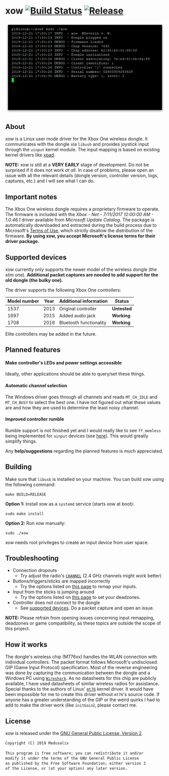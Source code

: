 # xow [![Build Status](https://img.shields.io/travis/com/medusalix/xow)](https://travis-ci.com/medusalix/xow) [![Release](https://img.shields.io/github/v/release/medusalix/xow)](https://github.com/medusalix/xow/releases/latest)

<p align="center">
  <img src="screenshot.png" alt="Screenshot">
</p>

## About

xow is a Linux user mode driver for the Xbox One wireless dongle.
It communicates with the dongle via `libusb` and provides joystick input through the `uinput` kernel module.
The input mapping is based on existing kernel drivers like [xpad](https://github.com/paroj/xpad).

**NOTE:** xow is still at a **VERY EARLY** stage of development. Do not be surprised if it does not work *at all*.
In case of problems, please open an issue with all the relevant details (dongle version, controller version, logs, captures, etc.) and I will see what I can do.

## Important notes

The Xbox One wireless dongle requires a proprietary firmware to operate.
The firmware is included with the *Xbox - Net - 7/11/2017 12:00:00 AM - 1.0.46.1* driver available from *Microsoft Update Catalog*.
The package is automatically downloaded and extracted during the build process due to Microsoft's [Terms of Use](http://www.microsoft.com/en-us/legal/intellectualproperty/copyright/default.aspx), which strictly disallow the distribution of the firmware.
**By using xow, you accept Microsoft's license terms for their driver package.**

## Supported devices

xow currently only supports the newer model of the wireless dongle (the slim one).
**Additional packet captures are needed to add support for the old dongle (the bulky one).**

The driver supports the following Xbox One controllers:

| Model number | Year | Additional information  | Status       |
|--------------|------|-------------------------|--------------|
| 1537         | 2013 | Original controller     | **Untested** |
| 1697         | 2015 | Added audio jack        | **Working**  |
| 1708         | 2016 | Bluetooth functionality | **Working**  |

Elite controllers may be added in the future.

## Planned features

#### Make controller's LEDs and power settings accessible

Ideally, other applications should be able to query/set these things.

#### Automatic channel selection

The Windows driver goes through all channels and reads `MT_CH_IDLE` and `MT_CH_BUSY` to select the best one.
I have not figured out what these values are and how they are used to determine the least noisy channel.

#### Improved controller rumble

Rumble support is not finished yet and I would really like to see `ff_memless` being implemented for `uinput` devices (see [here](https://patchwork.kernel.org/patch/9039051)).
This would greatly simplify things.

Any **help/suggestions** regarding the planned features is much appreciated.

## Building

Make sure that `libusb` is installed on your machine. You can build xow using the following command:

```
make BUILD=RELEASE
```

**Option 1:** Install xow as a `systemd` service (starts xow at boot):

```
sudo make install
```

**Option 2:** Run xow manually:

```
sudo ./xow
```

xow needs root privileges to create an input device from user space.

## Troubleshooting

- Connection dropouts
    - Try adjust the radio's [`CHANNEL`](Makefile) (2.4 GHz channels might work better)
- Buttons/triggers/sticks are mapped incorrectly
    - Try the options listed on [this page](https://wiki.archlinux.org/index.php/Gamepad#Setting_up_deadzones_and_calibration) to remap your inputs.
- Input from the sticks is jumping around
    - Try the options listed on [this page](https://wiki.archlinux.org/index.php/Gamepad#Setting_up_deadzones_and_calibration) to set your deadzones.
- Controller does not connect to the dongle
    - See [supported devices](#supported-devices). Do a packet capture and open an issue.

**NOTE:** Please refrain from opening issues concerning input remapping, deadzones or game compatibility, as these topics are outside the scope of this project.

## How it works

The dongle's wireless chip (MT76xx) handles the WLAN connection with individual controllers.
The packet format follows Microsoft's undisclosed GIP (Game Input Protocol) specification.
Most of the reverse engineering was done by capturing the communication between the dongle and a Windows PC using [`Wireshark`](https://www.wireshark.org).
As no datasheets for this chip are publicly available, I have used datasheets of similar wireless radios for assistance.
Special thanks to the authors of Linux' [`mt76`](https://github.com/torvalds/linux/tree/master/drivers/net/wireless/mediatek/mt76) kernel driver.
It would have been impossible for me to create this driver without `mt76`'s source code.
If anyone has a greater understanding of the GIP or the weird quirks I had to add to make the driver work (like `initGain`), please contact me.

## License

xow is released under the [GNU General Public License, Version 2](LICENSE).

```
Copyright (C) 2019 Medusalix

This program is free software; you can redistribute it and/or
modify it under the terms of the GNU General Public License
as published by the Free Software Foundation; either version 2
of the License, or (at your option) any later version.
```
